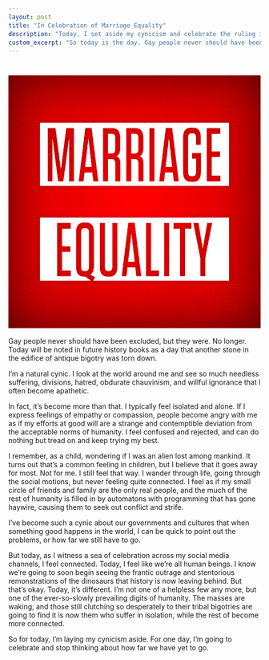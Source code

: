 ```yaml
---
layout: post
title: "In Celebration of Marriage Equality"
description: "Today, I set aside my cynicism and celebrate the ruling in favor of marriage equality."
custom_excerpt: "So today is the day. Gay people never should have been excluded, but they were. No longer. Today will be noted in future history books as a day that another stone in the edifice of antique bigotry was torn down...."
---
```


<img src="/media/blog-images/marriage-equality.jpg" alt="Marriage Equality" class="alignleft border img-small" style="margin-top: 27px;">

Gay people never should have been excluded, but they were. No longer. Today will be noted in future history books as a day that another stone in the edifice of antique bigotry was torn down.

I’m a natural cynic. I look at the world around me and see so much needless suffering, divisions, hatred, obdurate chauvinism, and willful ignorance that I often become apathetic.

In fact, it’s become more than that. I typically feel isolated and alone. If I express feelings of empathy or compassion, people become angry with me as if my efforts at good will are a strange and contemptible deviation from the acceptable norms of humanity. I feel confused and rejected, and can do nothing but tread on and keep trying my best.

I remember, as a child, wondering if I was an alien lost among mankind. It turns out that’s a common feeling in children, but I believe that it goes away for most. Not for me. I still feel that way. I wander through life, going through the social motions, but never feeling quite connected. I feel as if my small circle of friends and family are the only real people, and the much of the rest of humanity is filled in by automatons with programming that has gone haywire, causing them to seek out conflict and strife.

I’ve become such a cynic about our governments and cultures that when something good happens in the world, I can be quick to point out the problems, or how far we still have to go.

But today, as I witness a sea of celebration across my social media channels, I feel connected. Today, I feel like we’re all human beings. I know we’re going to soon begin seeing the frantic outrage and stentorious remonstrations of the dinosaurs that history is now leaving behind. But that’s okay. Today, it’s different. I’m not one of a helpless few any more, but one of the ever-so-slowly prevailing digits of humanity. The masses are waking, and those still clutching so desperately to their tribal bigotries are going to find it is now them who suffer in isolation, while the rest of become more connected.

So for today, I’m laying my cynicism aside. For one day, I’m going to celebrate and stop thinking about how far we have yet to go.

